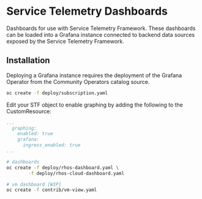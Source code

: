 # Service Telemetry Dashboards

Dashboards for use with Service Telemetry Framework. These dashboards can be
loaded into a Grafana instance connected to backend data sources exposed by the
Service Telemetry Framework.

## Installation

Deploying a Grafana instance requires the deployment of the Grafana Operator
from the Community Operators catalog source.

```bash
oc create -f deploy/subscription.yaml
```

Edit your STF object to enable graphing by adding the following to the CustomResource:
```yaml
...
  graphing:
    enabled: true
    grafana:
      ingress_enabled: true
...
```


```bash
# dashboards
oc create -f deploy/rhos-dashboard.yaml \
        -f deploy/rhos-cloud-dashboard.yaml

# vm dashboard [WIP]
oc create -f contrib/vm-view.yaml
```
